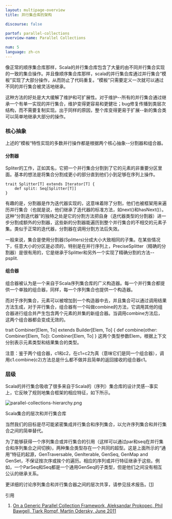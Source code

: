 ```yaml
---
layout: multipage-overview
title: 并行集合库的架构

discourse: false

partof: parallel-collections
overview-name: Parallel Collections

num: 5
language: zh-cn
---
```


像正常的顺序集合库那样，Scala的并行集合库包含了大量的由不同并行集合实现的一致的集合操作。并且像顺序集合库那样，scala的并行集合库通过并行集合“模板”实现了大部分操作，从而防止了代码重复。“模板”只需要定义一次就可以通过不同的并行集合被灵活地继承。

这种方法的好处是大大缓解了维护和可扩展性。对于维护--所有的并行集合通过继承一个有单一实现的并行集合，维护变得更容易和更健壮；bug修复传播到类层次结构，而不需要复制实现。出于同样的原因，整个库变得更易于扩展--新的集合类可以简单地继承大部分的操作。

### 核心抽象

上述的”模板“特性实现的多数并行操作都是根据两个核心抽象--分割器和组合器。

#### 分割器

Spliter的工作，正如其名，它把一个并行集合分割到了它的元素的非重要分区里面。基本的想法是将集合分割成更小的部分直到他们小到足够在序列上操作。

    trait Splitter[T] extends Iterator[T] {
        def split: Seq[Splitter[T]]
    }

有趣的是，分割器是作为迭代器实现的，这意味着除了分割，他们也被框架用来遍历并行集合（也就是说，他们继承了迭代器的标准方法，如next()和hasNext()）。这种“分割迭代器”的独特之处是它的分割方法把自身（迭代器类型的分割器）进一步分割成额外的分割器，这些新的分割器能遍历到整个并行集合的不相交的元素子集。类似于正常的迭代器，分割器在调用分割方法后失效。

一般来说，集合是使用分割器(Splitters)分成大小大致相同的子集。在某些情况下，任意大小的分区是必须的，特别是在并行序列上，PreciseSplitter（精确的分割器）是很有用的，它是继承于Splitter和另外一个实现了精确分割的方法--psplit.

#### 组合器

组合器被认为是一个来自于Scala序列集合库的广义构造器。每一个并行集合都提供一个单独的组合器，同样，每一个序列集合也提供一个构造器。

而对于序列集合，元素可以被增加到一个构造器中去，并且集合可以通过调用结果方法生成，对于并行集合，组合器有一个叫做combine的方法，它调用其他的组合器进行组合并产生包含两个元素的并集的新组合器。当调用combine方法后，这两个组合器都会变成无效的。

trait Combiner[Elem, To] extends Builder[Elem, To] {
    def combine(other: Combiner[Elem, To]): Combiner[Elem, To]
}
这两个类型参数Elem，根据上下文分别表示元素类型和结果集合的类型。

注意：鉴于两个组合器，c1和c2，在c1=c2为真（意味它们是同一个组合器），调用c1.combine(c2)方法总是什么都不做并且简单的返回接收的组合器c1。

### 层级

Scala的并行集合吸收了很多来自于Scala的（序列）集合库的设计灵感--事实上，它反映了规则地集合框架的相应特征，如下所示。

![parallel-collections-hierarchy.png](/resources/images/parallel-collections-hierarchy.png)

Scala集合的层次和并行集合库

当然我们的目标是尽可能紧密集成并行集合和序列集合，以允许序列集合和并行集合之间的简单替代。

为了能够获得一个序列集合或并行集合的引用（这样可以通过par和seq在并行集合和序列集合之间切换)，两种集合类型存在一个共同的超型。这是上面所示的“通用”特征的起源，GenTraversable, GenIterable, GenSeq, GenMap and GenSet，不保证按次序或挨个的遍历。相应的序列或并行特征继承于这些。例如，一个ParSeq和Seq都是一个通用GenSeq的子类型，但是他们之间没有相互公认的继承关系。

更详细的讨论序列集合和并行集合器之间的层次共享，请参见技术报告。[[1](https://infoscience.epfl.ch/record/165523/files/techrep.pdf)]

引用

1. [On a Generic Parallel Collection Framework, Aleksandar Prokopec, Phil Bawgell, Tiark Rompf, Martin Odersky, June 2011](https://infoscience.epfl.ch/record/165523/files/techrep.pdf)
